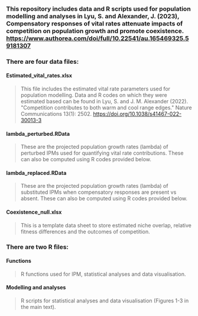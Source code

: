 ### This repository includes data and R scripts used for population modelling and analyses in Lyu, S. and Alexander, J. (2023), Compensatory responses of vital rates attenuate impacts of competition on population growth and promote coexistence.  https://www.authorea.com/doi/full/10.22541/au.165469325.59181307

### There are four data files: 
#### Estimated_vital_rates.xlsx  
> This file includes the estimated vital rate parameters used for population modelling. Data and R codes on which they were estimated based can be found in Lyu, S. and J. M. Alexander (2022). "Competition contributes to both warm and cool range edges." Nature Communications 13(1): 2502. https://doi.org/10.1038/s41467-022-30013-3

#### lambda_perturbed.RData  
> These are the projected population growth rates (lambda) of perturbed IPMs used for quantifying vital rate contributions. These can also be computed using R codes provided below. 

#### lambda_replaced.RData
> These are the projected population growth rates (lambda) of substituted IPMs when compensatory responses are present vs absent. These can also be computed using R codes  provided below. 

#### Coexistence_null.xlsx
> This is a template data sheet to store estimated niche overlap, relative fitness differences and the outcomes of competition.

### There are two R files:
#### Functions  
> R functions used for IPM, statistical analyses and data visualisation.

#### Modelling and analyses
> R scripts for statistical analyses and data visualisation (Figures 1-3 in the main text).
